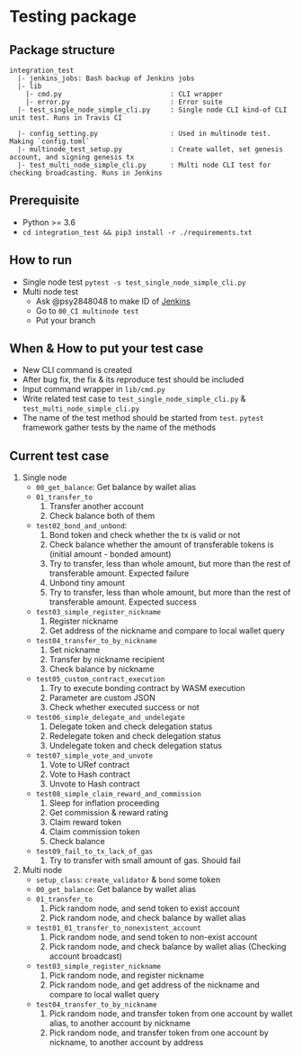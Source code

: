 # Testing package

## Package structure

```plain
integration_test
  |- jenkins_jobs: Bash backup of Jenkins jobs
  |- lib
    |- cmd.py                           : CLI wrapper
    |- error.py                         : Error suite
  |- test_single_node_simple_cli.py     : Single node CLI kind-of CLI unit test. Runs in Travis CI

  |- config_setting.py                  : Used in multinode test. Making `config.toml`
  |- multinode_test_setup.py            : Create wallet, set genesis account, and signing genesis tx
  |- test_multi_node_simple_cli.py      : Multi node CLI test for checking broadcasting. Runs in Jenkins
```

## Prerequisite

* Python >= 3.6
* `cd integration_test && pip3 install -r ./requirements.txt`

## How to run

* Single node test
`pytest -s test_single_node_simple_cli.py`
* Multi node test
  * Ask @psy2848048 to make ID of [Jenkins](http://132.145.81.228:8080/)
  * Go to `00_CI multinode test`
  * Put your branch

## When & How to put your test case

* New CLI command is created
* After bug fix, the fix & its reproduce test should be included
* Input command wrapper in `lib/cmd.py`
* Write related test case to `test_single_node_simple_cli.py` & `test_multi_node_simple_cli.py`
* The name of the test method should be started from `test`. `pytest` framework gather tests by the name of the methods

## Current test case

1. Single node
    * `00_get_balance`: Get balance by wallet alias
    * `01_transfer_to`
        1. Transfer another account
        1. Check balance both of them
    * `test02_bond_and_unbond`:
        1. Bond token and check whether the tx is valid or not
        1. Check balance whether the amount of transferable tokens is (initial amount - bonded amount)
        1. Try to transfer, less than whole amount, but more than the rest of transferable amount. Expected failure
        1. Unbond tiny amount
        1. Try to transfer, less than whole amount, but more than the rest of transferable amount. Expected success
    * `test03_simple_register_nickname`
        1. Register nickname
        1. Get address of the nickname and compare to local wallet query
    * `test04_transfer_to_by_nickname`
        1. Set nickname
        1. Transfer by nickname recipient
        1. Check balance by nickname
    * `test05_custom_contract_execution`
        1. Try to execute bonding contract by WASM execution
        1. Parameter are custom JSON
        1. Check whether executed success or not
    * `test06_simple_delegate_and_undelegate`
        1. Delegate token and check delegation status
        1. Redelegate token and check delegation status
        1. Undelegate token and check delegation status
    * `test07_simple_vote_and_unvote`
        1. Vote to URef contract
        1. Vote to Hash contract
        1. Unvote to Hash contract
    * `test08_simple_claim_reward_and_commission`
        1. Sleep for inflation proceeding
        1. Get commission & reward rating
        1. Claim reward token
        1. Claim commission token
        1. Check balance
    * `test09_fail_to_tx_lack_of_gas`
        1. Try to transfer with small amount of gas. Should fail
1. Multi node
    * `setup_class`: `create_validator` & `bond` some token
    * `00_get_balance`: Get balance by wallet alias
    * `01_transfer_to`
        1. Pick random node, and send token to exist account
        1. Pick random node, and check balance by wallet alias
    * `test01_01_transfer_to_nonexistent_account`
        1. Pick random node, and send token to non-exist account
        1. Pick random node, and check balance by wallet alias (Checking account broadcast)
    * `test03_simple_register_nickname`
        1. Pick random node, and register nickname
        1. Pick random node, and get address of the nickname and compare to local wallet query
    * `test04_transfer_to_by_nickname`
        1. Pick random node, and transfer token from one account by wallet alias, to another account by nickname
        1. Pick random node, and transfer token from one account by nickname, to another account by address
